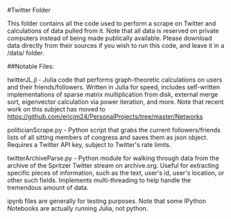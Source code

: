 #Twitter Folder

This folder contains all the code used to perform a scrape on Twitter and calculations of data pulled from it. Note that all data is reserved on private computers instead of being made publically available. Please download data directly from their sources if you wish to run this code, and leave it in a /data/ folder.

##Notable Files:

twitterJL.jl - Julia code that performs graph-theoretic calculations on users and their friends/followers. Written in Julia for speed, includes self-written implementations of sparse matrix multiplication from disk, external merge sort, eigenvector calculation via power iteration, and more. Note that recent work on this subject has moved to https://github.com/ericjm24/PersonalProjects/tree/master/Networks

politicianScrape.py - Python script that grabs the current followers/friends lists of all sitting members of congress and saves them as json object. Requires a Twitter API key, subject to Twitter's rate limits.

twitterArchiveParse.py - Python module for walking through data from the archive of the Spritzer Twitter stream on archive.org. Useful for extracting specific pieces of information, such as the text, user's id, user's location, or other such fields. Implements multi-threading to help handle the tremendous amount of data.

ipynb files are generally for testing purposes. Note that some IPython Notebooks are actually running Julia, not python.
